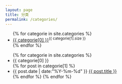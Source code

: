 ```yaml
---
layout: page
title: 分类
permalink: /categories/
---
```

<ul class="categories">
 {% for categorie in site.categories %}
<li><a href="#{{ categorie[0] }}">{{ categorie[0] }}</a><sup>{{ categorie[1].size }}</sup></li>
{% endfor %}     
</ul>





<ul class="listing">
{% for categorie in site.categories %}
  <li class="listing-seperator" id="{{ categorie[0] }}">{{ categorie[0] }}</li>
{% for post in categorie[1] %}
  <li class="listing-item">
  <time datetime="{{ post.date | date:"%Y-%m-%d" }}">{{ post.date | date:"%Y-%m-%d" }}</time>
  <a href="{{ post.url }}" title="{{ post.title }}">{{ post.title }}</a>
  </li>
{% endfor %}
{% endfor %}
</ul>